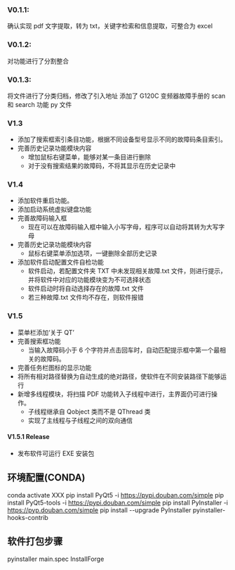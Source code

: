 ### V0.1.1:

确认实现 pdf 文字提取，转为 txt，关键字检索和信息提取，可整合为 excel

### V0.1.2:

对功能进行了分割整合

### V0.1.3:

将文件进行了分类归档，修改了引入地址
添加了 G120C 变频器故障手册的 scan 和 search 功能 py 文件

### V1.3

- 添加了搜索框索引条目功能，根据不同设备型号显示不同的故障码条目索引。
- 完善历史记录功能模块内容
  - 增加鼠标右键菜单，能够对某一条目进行删除
  - 对于没有搜索结果的故障码，不将其显示在历史记录中

### V1.4

- 添加软件重启功能。
- 添加启动系统虚拟键盘功能
- 完善故障码输入框
  - 现在可以在故障码输入框中输入小写字母，程序可以自动将其转为大写字母
- 完善历史记录功能模块内容
  - 鼠标右键菜单添加选项，一键删除全部历史记录
- 添加软件启动配置文件自检功能
  - 软件启动，若配置文件夹 TXT 中未发现相关故障.txt 文件，则进行提示，并将软件中对应的功能模块变为不可选择状态
  - 软件启动时将自动选择存在的故障.txt 文件
  - 若三种故障.txt 文件均不存在，则软件报错

### V1.5

- 菜单栏添加‘关于 QT’
- 完善搜索框功能
  - 当输入故障码小于 6 个字符并点击回车时，自动匹配提示框中第一个最相关的故障码。
- 完善任务栏图标的显示功能
- 将所有相对路径替换为自动生成的绝对路径，使软件在不同安装路径下能够运行
- 新增多线程模块，将扫描 PDF 功能转入子线程中进行，主界面仍可进行操作。
  - 子线程继承自 Qobject 类而不是 QThread 类
  - 实现了主线程与子线程之间的双向通信

#### V1.5.1 Release

- 发布软件可运行 EXE 安装包

## 环境配置(CONDA)

conda activate XXX
pip install PyQt5 -i https://pypi.douban.com/simple
pip install PyQt5-tools -i https://pypi.douban.com/simple
pip install PyInstaller -i https://pyp.douban.com/simple
pip install --upgrade PyInstaller pyinstaller-hooks-contrib

## 软件打包步骤

pyinstaller main.spec
InstallForge
